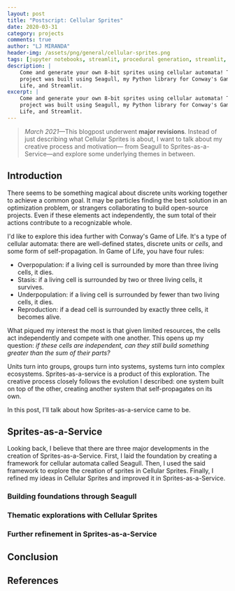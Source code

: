 ```yaml
---
layout: post
title: "Postscript: Cellular Sprites"
date: 2020-03-31
category: projects
comments: true
author: "LJ MIRANDA"
header-img: /assets/png/general/cellular-sprites.png
tags: [jupyter notebooks, streamlit, procedural generation, streamlit, seagull, cellular automata, pixel art, 8-bit, sprites]
description: |
    Come and generate your own 8-bit sprites using cellular automata! This
    project was built using Seagull, my Python library for Conway's Game of
    Life, and Streamlit.
excerpt: |
    Come and generate your own 8-bit sprites using cellular automata! This
    project was built using Seagull, my Python library for Conway's Game of
    Life, and Streamlit.
---
```


> *March 2021*&mdash;This blogpost underwent **major revisions**. Instead of just describing what
> Cellular Sprites is about, I want to talk about my creative process and
> motivation&mdash; from Seagull to Sprites-as-a-Service&mdash;and explore some
> underlying themes in between.

## Introduction

There seems to be something magical about discrete units working together to
achieve a common goal. It may be particles finding the best solution in an
optimization problem, or strangers collaborating to build open-source projects.
Even if these elements act independently, the sum total of their actions
contribute to a recognizable whole.

<!-- TODO: ASSETS maybe GIF of particles from pyswarms, and open-source stuff -->

I'd like to explore this idea further with Conway's Game of Life. It's a type
of cellular automata: there are well-defined states, discrete units or *cells*,
and some form of self-propagation. In Game of Life, you have four rules:
* Overpopulation: if a living cell is surrounded by more than three living cells, it dies.
* Stasis: if a living cell is surrounded by two or three living cells, it survives.
* Underpopulation: if a living cell is surrounded by fewer than two living cells, it dies.
* Reproduction: if a dead cell is surrounded by exactly three cells, it becomes alive.

<!-- TODO: CITE cite jakevdp blogpost -->

What piqued my interest the most is that given limited resources, the cells act
independently and compete with one another. This opens up my question: *if
these cells are independent, can they still build something greater than the
sum of their parts?*

Units turn into groups, groups turn into systems, systems turn into complex
ecosystems. Sprites-as-a-service is a product of this exploration. The creative
process closely follows the evolution I described: one system built on top of
the other, creating another system that self-propagates on its own. 

<!-- TODO: hierarchy and abstraction?? -->

In this post, I'll talk about how Sprites-as-a-service came to be. 

## Sprites-as-a-Service

Looking back, I believe that there are three major developments in the creation
of Sprites-as-a-Service. First, I laid the foundation by creating a framework
for cellular automata called Seagull. Then, I used the said framework to
explore the creation of sprites in Cellular Sprites. Finally, I refined my
ideas in Cellular Sprites and improved it in Sprites-as-a-Service.

<!-- show logos and maybe changes in UI -->


### Building foundations through Seagull


<!-- talk about seagull -->
<!-- THEME: building components -->
<!-- why create a framework? I want to build a language that makes it easier to
express how cellular automata is done-->
<!-- talk about the API design -->
<!-- thinking in terms of components -->

### Thematic explorations with Cellular Sprites

<!-- 
I know that I want interactivity and variability.
-->

<!-- THEME: reusing these components to achieve a goal -->
<!-- i want to express variability, self-generation -->
<!-- inspiration from sprator -->
<!-- discuss the algorithm -->
<!-- use of gradient for coloring -->
<!-- using streamlit -->

### Further refinement in Sprites-as-a-Service

<!--
Sprites as a service as a refinement of cellular sprites
- Not just using streamlit, i'm using a dedicated frontend
- More attuned to its brand and packaging
-->


## Conclusion

<!--
I admit that surfacing these themes were done in retrospect. I'm not fully
conscious of this eventual goal when building sprites-as-a-service. Connecting
dots in a line, etc.


maybe talk a bit about procgen art.
-->





<!--
<iframe src="https://cellular-sprites.herokuapp.com" width="700" height="600">
  <p>Your browser does not support iframes.</p>
</iframe>
-->

## References

